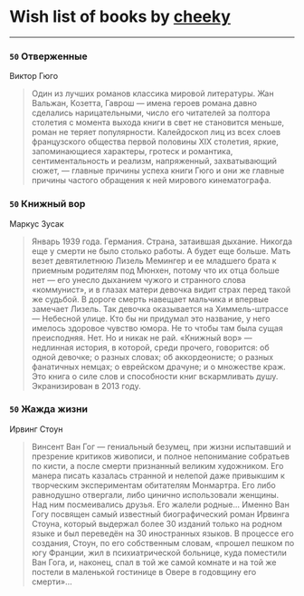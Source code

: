 # Wish list of books by [cheeky](https://www.facebook.com/app_scoped_user_id/100000019595884/)
---

### `50` Отверженные
Виктор Гюго
> Один из лучших романов классика мировой литературы. Жан Вальжан, Козетта, Гаврош — имена героев романа давно сделались нарицательными, число его читателей за полтора столетия с момента выхода книги в свет не становится меньше, роман не теряет популярности. Калейдоскоп лиц из всех слоев французского общества первой половины XIX столетия, яркие, запоминающиеся характеры, гротеск и романтика, сентиментальность и реализм, напряженный, захватывающий сюжет, — главные причины успеха книги Гюго и они же главные причины частого обращения к ней мирового кинематографа.

### `50` Книжный вор
Маркус Зусак
> Январь 1939 года. Германия. Страна, затаившая дыхание. Никогда еще у смерти не было столько работы. А будет еще больше. Мать везет девятилетнюю Лизель Мемингер и ее младшего брата к приемным родителям под Мюнхен, потому что их отца больше нет — его унесло дыханием чужого и странного слова «коммунист», и в глазах матери девочка видит страх перед такой же судьбой. В дороге смерть навещает мальчика и впервые замечает Лизель. Так девочка оказывается на Химмель-штрассе — Небесной улице. Кто бы ни придумал это название, у него имелось здоровое чувство юмора. Не то чтобы там была сущая преисподняя. Нет. Но и никак не рай. «Книжный вор» — недлинная история, в которой, среди прочего, говорится: об одной девочке; о разных словах; об аккордеонисте; о разных фанатичных немцах; о еврейском драчуне; и о множестве краж. Это книга о силе слов и способности книг вскармливать душу. Экранизирован в 2013 году.

### `50` Жажда жизни
Ирвинг Стоун
> Винсент Ван Гог — гениальный безумец, при жизни испытавший и презрение критиков живописи, и полное непонимание собратьев по кисти, а после смерти признанный великим художником. Его манера писать казалась странной и нелепой даже привыкшим к творческим экспериментам обитателям Монмартра. Его либо равнодушно отвергали, либо цинично использовали женщины. Над ним посмеивались друзья. Его жалели родные... Именно Ван Гогу посвящен самый известный биографический роман Ирвинга Стоуна, который выдержал более 30 изданий только на родном языке и был переведён на 30 иностранных языков. В процессе его создания, Стоун, по его собственным словам, «прошел пешком по югу Франции, жил в психиатрической больнице, куда поместили Ван Гога, и, наконец, спал в той же самой комнате и на той же постели в маленькой гостинице в Овере в годовщину его смерти»…

